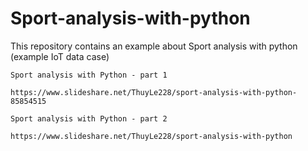 # Sport-analysis-with-python


This repository contains an example about Sport analysis with python (example IoT data case)


``` 
Sport analysis with Python - part 1 

https://www.slideshare.net/ThuyLe228/sport-analysis-with-python-85854515
```


 ``` 
Sport analysis with Python - part 2 

https://www.slideshare.net/ThuyLe228/sport-analysis-with-python
```


 
